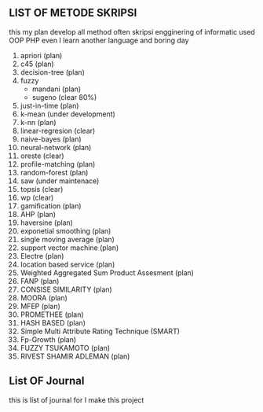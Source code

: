  ## LIST OF METODE SKRIPSI

this my plan develop all method often skripsi engginering of informatic used OOP PHP even I learn another language and boring day

1. apriori (plan)
2. c45 (plan)
3. decision-tree (plan)
4. fuzzy
    - mandani (plan)
    - sugeno (clear 80%)
5. just-in-time (plan)
6. k-mean (under development)
7. k-nn (plan)
8. linear-regresion (clear)
9. naive-bayes (plan)
10. neural-network (plan)
11. oreste (clear)
12. profile-matching (plan)
13. random-forest (plan)
14. saw (under maintenace)
15. topsis  (clear)
16. wp (clear)
17. gamification (plan)
18. AHP (plan)
19. haversine (plan)
20. exponetial smoothing (plan)
21. single moving average (plan)
22. support vector machine (plan)
23. Electre (plan)
24. location based service (plan)
25. Weighted Aggregated Sum Product Assesment (plan)
26. FANP (plan)
27. CONSISE SIMILARITY (plan)
28. MOORA (plan)
29. MFEP (plan) 
30. PROMETHEE (plan)
31. HASH BASED (plan)
32. Simple Multi Attribute Rating Technique (SMART) 
33. Fp-Growth (plan)
34. FUZZY TSUKAMOTO (plan)
35. RIVEST SHAMIR ADLEMAN (plan)


## List OF Journal

this is list of journal for I make this project